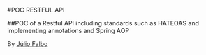 #POC RESTFUL API

##POC of a Restful API including standards such as HATEOAS and implementing annotations and Spring AOP

By [Júlio Falbo](http://juliofalbo.tech)